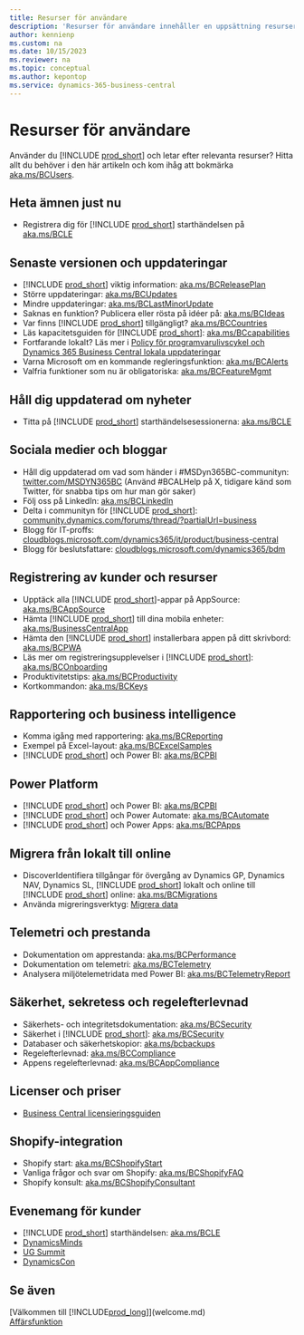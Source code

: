 ```yaml
---
title: Resurser för användare
description: 'Resurser för användare innehåller en uppsättning resurser, tjänster och verktyg för att använda Microsoft Dynamics 365 Business Central.'
author: kennienp
ms.custom: na
ms.date: 10/15/2023
ms.reviewer: na
ms.topic: conceptual
ms.author: kepontop
ms.service: dynamics-365-business-central
---
```


# Resurser för användare

Använder du [!INCLUDE [prod_short](includes/prod_short.md)] och letar efter relevanta resurser? Hitta allt du behöver i den här artikeln och kom ihåg att bokmärka [aka.ms/BCUsers](https://aka.ms/BCUsers).

## Heta ämnen just nu

- Registrera dig för [!INCLUDE [prod_short](includes/prod_short.md)] starthändelsen på [aka.ms/BCLE](https://aka.ms/BCLE)

## Senaste versionen och uppdateringar  

- [!INCLUDE [prod_short](includes/prod_short.md)] viktig information: [aka.ms/BCReleasePlan](https://aka.ms/BCReleasePlan) 
- Större uppdateringar: [aka.ms/BCUpdates](https://aka.ms/BCUpdates)
- Mindre uppdateringar: [aka.ms/BCLastMinorUpdate](https://aka.ms/BCLastMinorUpdate) 
- Saknas en funktion? Publicera eller rösta på idéer på: [aka.ms/BCIdeas](https://aka.ms/BCIdeas) 
- Var finns [!INCLUDE [prod_short](includes/prod_short.md)] tillgängligt? [aka.ms/BCCountries](https://aka.ms/BCCountries)
- Läs kapacitetsguiden för [!INCLUDE [prod_short](includes/prod_short.md)]: [aka.ms/BCcapabilities](https://aka.ms/BCcapabilities)
- Fortfarande lokalt? Läs mer i [Policy för programvarulivscykel och Dynamics 365 Business Central lokala uppdateringar](/dynamics365/business-central/dev-itpro/terms/lifecycle-policy-on-premises)
- Varna Microsoft om en kommande regleringsfunktion: [aka.ms/BCAlerts](https://aka.ms/BCAlerts)
- Valfria funktioner som nu är obligatoriska: [aka.ms/BCFeatureMgmt](https://aka.ms/BCFeatureMgmt)

## Håll dig uppdaterad om nyheter

- Titta på [!INCLUDE [prod_short](includes/prod_short.md)] starthändelsesessionerna: [aka.ms/BCLE](https://aka.ms/BCLE) 

## Sociala medier och bloggar

- Håll dig uppdaterad om vad som händer i #MSDyn365BC-communityn: [twitter.com/MSDYN365BC](https://twitter.com/MSDYN365BC) (Använd #BCALHelp på X, tidigare känd som Twitter, för snabba tips om hur man gör saker) 
- Följ oss på LinkedIn: [aka.ms/BCLinkedIn](https://aka.ms/BCLinkedIn)
- Delta i communityn för [!INCLUDE [prod_short](includes/prod_short.md)]: [community.dynamics.com/forums/thread/?partialUrl=business](https://community.dynamics.com/forums/thread/?partialUrl=business) 
- Blogg för IT-proffs: [cloudblogs.microsoft.com/dynamics365/it/product/business-central](https://cloudblogs.microsoft.com/dynamics365/it/product/business-central/)
- Blogg för beslutsfattare: [cloudblogs.microsoft.com/dynamics365/bdm](https://cloudblogs.microsoft.com/dynamics365/bdm)

## Registrering av kunder och resurser 

- Upptäck alla [!INCLUDE [prod_short](includes/prod_short.md)]-appar på AppSource: [aka.ms/BCAppSource](https://appsource.microsoft.com/marketplace/apps?page=1&product=dynamics-365-business-central)
- Hämta [!INCLUDE [prod_short](includes/prod_short.md)] till dina mobila enheter: [aka.ms/BusinessCentralApp](https://aka.ms/BusinessCentralApp)
- Hämta den [!INCLUDE [prod_short](includes/prod_short.md)] installerbara appen på ditt skrivbord: [aka.ms/BCPWA](https://aka.ms/BCPWA)
- Läs mer om registreringsupplevelser i [!INCLUDE [prod_short](includes/prod_short.md)]: [aka.ms/BCOnboarding](https://aka.ms/bconboarding)
- Produktivitetstips: [aka.ms/BCProductivity](https://aka.ms/BCProductivity) 
- Kortkommandon: [aka.ms/BCKeys](https://aka.ms/BCKeys)

## Rapportering och business intelligence

- Komma igång med rapportering: [aka.ms/BCReporting](https://aka.ms/BCReporting)
- Exempel på Excel-layout: [aka.ms/BCExcelSamples](https://aka.ms/BCExcelSamples)
- [!INCLUDE [prod_short](includes/prod_short.md)] och Power BI: [aka.ms/BCPBI](https://aka.ms/BCPBI)

## Power Platform

- [!INCLUDE [prod_short](includes/prod_short.md)] och Power BI: [aka.ms/BCPBI](https://aka.ms/BCPBI)
- [!INCLUDE [prod_short](includes/prod_short.md)] och Power Automate: [aka.ms/BCAutomate](https://aka.ms/BCAutomate) 
- [!INCLUDE [prod_short](includes/prod_short.md)] och Power Apps: [aka.ms/BCPApps](https://aka.ms/BCPApps)

## Migrera från lokalt till online

- DiscoverIdentifiera tillgångar för övergång av Dynamics GP, Dynamics NAV, Dynamics SL, [!INCLUDE [prod_short](includes/prod_short.md)] lokalt och online till [!INCLUDE [prod_short](includes/prod_short.md)] online: [aka.ms/BCMigrations](https://aka.ms/BCMigrations)  
- Använda migreringsverktyg: [Migrera data](/dynamics365/business-central/dev-itpro/administration/migrate-data) 

## Telemetri och prestanda

- Dokumentation om apprestanda: [aka.ms/BCPerformance](https://aka.ms/BCPerformance)
- Dokumentation om telemetri: [aka.ms/BCTelemetry](https://aka.ms/BCTelemetry) 
- Analysera miljötelemetridata med Power BI: [aka.ms/BCTelemetryReport](https://aka.ms/BCTelemetryReport) 

## Säkerhet, sekretess och regelefterlevnad

- Säkerhets- och integritetsdokumentation: [aka.ms/BCSecurity](https://aka.ms/BCSecurity) 
- Säkerhet i [!INCLUDE [prod_short](includes/prod_short.md)]: [aka.ms/BCSecurity](https://aka.ms/BCSecurity)
- Databaser och säkerhetskopior: [aka.ms/bcbackups](https://aka.ms/BCBackups)
- Regelefterlevnad: [aka.ms/BCCompliance](https://aka.ms/BCCompliance)
- Appens regelefterlevnad: [aka.ms/BCAppCompliance](https://aka.ms/BCAppCompliance)

## Licenser och priser

- [Business Central licensieringsguiden](https://go.microsoft.com/fwlink/?LinkId=866544&clcid=0x409)

## Shopify-integration

- Shopify start: [aka.ms/BCShopifyStart](https://aka.ms/BCShopifyStart)
- Vanliga frågor och svar om Shopify: [aka.ms/BCShopifyFAQ](https://aka.ms/BCShopifyFAQ)
- Shopify konsult: [aka.ms/BCShopifyConsultant](https://aka.ms/BCShopifyConsultant)

## Evenemang för kunder

- [!INCLUDE [prod_short](includes/prod_short.md)] starthändelsen: [aka.ms/BCLE](https://aka.ms/BCLE)
- [DynamicsMinds](https://www.dynamicsminds.com/)
- [UG Summit](https://www.summitna.com/)
- [DynamicsCon](https://dynamicscon.com/)

## Se även

[Välkommen till [!INCLUDE[prod_long](includes/prod_long.md)]](welcome.md)  
[Affärsfunktion](across-business-functionality.md)  
